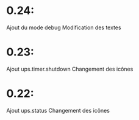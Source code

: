 0.24:
===

Ajout du mode debug
Modification des textes
 
0.23:
===

Ajout ups.timer.shutdown
Changement des icônes
 
 0.22:
 ===
Ajout ups.status
Changement des icônes

